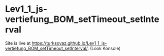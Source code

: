 # Lev1_1_js-vertiefung_BOM_setTimeout_setInterval

Site is live at https://turksoyaz.github.io/Lev1_1_js-vertiefung_BOM_setTimeout_setInterval/. (Look Konsole)
